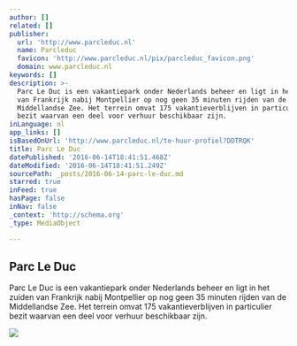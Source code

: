 ```yaml
---
author: []
related: []
publisher:
  url: 'http://www.parcleduc.nl'
  name: Parcleduc
  favicon: 'http://www.parcleduc.nl/pix/parcleduc_favicon.png'
  domain: www.parcleduc.nl
keywords: []
description: >-
  Parc Le Duc is een vakantiepark onder Nederlands beheer en ligt in het zuiden
  van Frankrijk nabij Montpellier op nog geen 35 minuten rijden van de
  Middellandse Zee. Het terrein omvat 175 vakantieverblijven in particulier
  bezit waarvan een deel voor verhuur beschikbaar zijn.
inLanguage: nl
app_links: []
isBasedOnUrl: 'http://www.parcleduc.nl/te-huur-profiel?DDTRQK'
title: Parc Le Duc
datePublished: '2016-06-14T18:41:51.468Z'
dateModified: '2016-06-14T18:41:51.249Z'
sourcePath: _posts/2016-06-14-parc-le-duc.md
starred: true
inFeed: true
hasPage: false
inNav: false
_context: 'http://schema.org'
_type: MediaObject

---
```

<article style=""><h1>Parc Le Duc</h1><p>Parc Le Duc is een vakantiepark onder Nederlands beheer en ligt in het zuiden van Frankrijk nabij Montpellier op nog geen 35 minuten rijden van de Middellandse Zee. Het terrein omvat 175 vakantieverblijven in particulier bezit waarvan een deel voor verhuur beschikbaar zijn.</p><img src="http://www.parcleduc.nl/bestanden/pld5.jpg" /></article>
